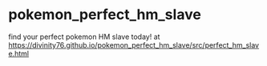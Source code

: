 # pokemon_perfect_hm_slave
find your perfect pokemon HM slave today! at https://divinity76.github.io/pokemon_perfect_hm_slave/src/perfect_hm_slave.html
